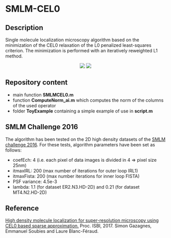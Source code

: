 # SMLM-CEL0

## Description
Single molecule localization microscopy algorithm based on the minimization of the CEL0 relaxation of the L0 penalized least-squares criterion. The minimization is performed with an iteratively reweighted L1 method.

<p align="center">
<img src="https://github.com/esoubies/SMLM-CEL0/blob/master/imgs/recons1.png"/>
<img src="https://github.com/esoubies/SMLM-CEL0/blob/master/imgs/recons2.png"/>
</p>

## Repository content
* main function **SMLMCEL0.m** 
* function **ComputeNorm_ai.m** which computes the norm of the columns of the used operator
* folder **ToyExample** containing a simple example of use in **script.m** 

## SMLM Challenge 2016
The algorithm has been tested on the 2D high density datasets of the [SMLM challenge 2016](http://bigwww.epfl.ch/smlm/challenge2016/index.html). For these tests, algorithm parameters have been set as follows:
* coefEch: 4  (i.e. each pixel of data images is divided in 4 => pixel size 25nm)
* itmaxIRL: 200  (max number of iterations for outer loop IRL1)
* itmaxFista: 200 (max number iterations for inner loop FISTA)
* PSF variance: 4.5e-3
* lambda: 1.1 (for dataset ER2.N3.HD-2D) and 0.21 (for dataset MT4.N2.HD-2D)

## Reference
[High density molecule localization for super-resolution microscopy using CEL0 based sparse approximation.](https://hal.inria.fr/hal-01443565) Proc. ISBI, 2017. 
Simon Gazagnes, Emmanuel Soubies and Laure Blanc-Féraud.
